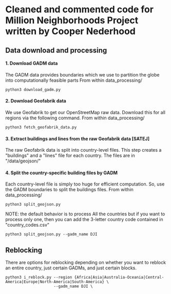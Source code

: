 # Cleaned and commented code for Million Neighborhoods Project written by Cooper Nederhood
## Data download and processing

#### 1. Download GADM data
The GADM data provides boundaries which we use to partition the globe into computationally feasible parts
From within data_processing/
```
python3 download_gadm.py
```


#### 2. Download Geofabrik data
We use Geofabrik to get our OpenStreetMap raw data. Download this for all regions via the following command.
From within data_processing/
```
python3 fetch_geofabrik_data.py
```

#### 3. Extract buildings and lines from the raw Geofabrik data [SATEJ]
The raw Geofabrik data is split into country-level files. This step creates a "buildings" and a "lines" file for each country. The files are in "/data/geojson/"

#### 4. Split the country-specific building files by GADM
Each country-level file is simply too huge for efficient computation. So, use the GADM boundaries to split the buildings files.
From within data_processing/
```
python3 split_geojson.py 
```
NOTE: the default behavior is to process All the countries but if you want to process only one, then you can add the
3-letter country code contained in "country_codes.csv"
```
python3 split_geojson.py --gadm_name DJI
```
## Reblocking
There are options for reblocking depending on whether you want to reblock an entire country, just certain GADMs, and just certain blocks. 

```
python3 i_reblock.py --region {Africa|Asia|Australia-Oceania|Central-America|Europe|North-America|South-America} \
                     --gadm_name DJI \
         
```
